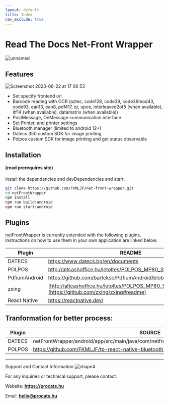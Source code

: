```yaml
---
layout: default
title: Index
nav_exclude: true
---
```


# Read The Docs Net-Front Wrapper
![unnamed](https://github.com/FKMLJF/net-front-wrapper-docs.github.io/assets/24462886/c4a09f97-4fe9-447e-befc-044c2d17c587)

## Features
![Screenshot 2023-06-22 at 17 06 53](https://github.com/FKMLJF/net-front-wrapper-docs.github.io/assets/24462886/cee8c00d-c7fe-4e0d-9f9f-725ed2616137)

- Set specify frontend url
- Barcode reading with OCR (aztec, code128, code39, code39mod43, code93, ean13, ean8, pdf417, qr, upce, interleaved2of5 (when available), itf14 (when available), datamatrix (when available))
- PostMessage, OnMessage communication interface
- Set Printer, and printer settings
- Bluetooth manager (limited to android 12+)
- Datecs 350 custom SDK for image printing
- Polpos custom SDK for image printing and get status observable

## Installation
#### (read prerequires site)
Install the dependencies and devDependencies and start.

```sh
git clone https://github.com/FKMLJF/net-front-wrapper.git
cd netFrontWrapper
npm install
npm run build:android
npm run start:android
```

## Plugins

netFrontWrapper is currently extended with the following plugins.
Instructions on how to use them in your own application are linked below.

| Plugin | README | SOURCE |
| ------ | ------ | ------ |
| DATECS | https://www.datecs.bg/en/documents | netFrontWrapper/android/app/lib/com.datecs.api.jar |
| POLPOS | http://altcashoffice.hu/letoltes/POLPOS_MP80_SDK/ | netFrontWrapper/android/app/lib/printer_polpos_library.jar |
| PdfiumAndroid | https://github.com/barteksc/PdfiumAndroid/blob/master/README.md | [netFrontWrapper/android/app/lib/printer_polpos_library.jar](https://github.com/barteksc/PdfiumAndroid/tree/master) |
| zxing | [http://altcashoffice.hu/letoltes/POLPOS_MP80_SDK/](https://github.com/zxing/zxing#readme) | [netFrontWrapper/android/app/lib/printer_polpos_library.jar](https://github.com/zxing/zxing) |
| React Native | https://reactnative.dev/ | https://reactnative.dev/ |
## Tranformation for better process:
| Plugin | SOURCE |
| ------ | ------ | 
| DATECS | netFrontWrapper/android/app/src/main/java/com/netfrontwrapper/DatecsDPP350SDKModule.java | 
| POLPOS | https://github.com/FKMLJF/tp-react-native-bluetooth-printer-for-polpos-mp80.git | 

---

Support and Contact Information ![shape4](https://github.com/FKMLJF/net-front-wrapper-docs.github.io/assets/24462886/e214579c-90c7-4f1e-92de-1a1b70ce18bc)

For any inquiries or technical support, please contact:


Website: **https://procats.hu**

Email: **hello@procats.hu**
